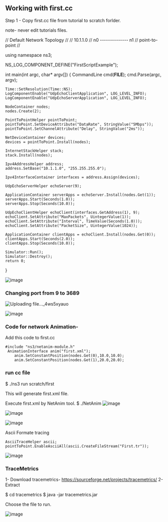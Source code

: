 ## Working with first.cc 


Step 1 - Copy first.cc file from tutorial to scratch forlder.

note- never edit tutorials files. 



// Default Network Topology
//
//       10.1.1.0
// n0 -------------- n1
//    point-to-point
//

using namespace ns3;

NS_LOG_COMPONENT_DEFINE("FirstScriptExample");

int
main(int argc, char* argv[])
{
    CommandLine cmd(__FILE__);
    cmd.Parse(argc, argv);

    Time::SetResolution(Time::NS);
    LogComponentEnable("UdpEchoClientApplication", LOG_LEVEL_INFO);
    LogComponentEnable("UdpEchoServerApplication", LOG_LEVEL_INFO);

    NodeContainer nodes;
    nodes.Create(2);

    PointToPointHelper pointToPoint;
    pointToPoint.SetDeviceAttribute("DataRate", StringValue("5Mbps"));
    pointToPoint.SetChannelAttribute("Delay", StringValue("2ms"));

    NetDeviceContainer devices;
    devices = pointToPoint.Install(nodes);

    InternetStackHelper stack;
    stack.Install(nodes);

    Ipv4AddressHelper address;
    address.SetBase("10.1.1.0", "255.255.255.0");

    Ipv4InterfaceContainer interfaces = address.Assign(devices);

    UdpEchoServerHelper echoServer(9);

    ApplicationContainer serverApps = echoServer.Install(nodes.Get(1));
    serverApps.Start(Seconds(1.0));
    serverApps.Stop(Seconds(10.0));

    UdpEchoClientHelper echoClient(interfaces.GetAddress(1), 9);
    echoClient.SetAttribute("MaxPackets", UintegerValue(1));
    echoClient.SetAttribute("Interval", TimeValue(Seconds(1.0)));
    echoClient.SetAttribute("PacketSize", UintegerValue(1024));

    ApplicationContainer clientApps = echoClient.Install(nodes.Get(0));
    clientApps.Start(Seconds(2.0));
    clientApps.Stop(Seconds(10.0));

    Simulator::Run();
    Simulator::Destroy();
    return 0;
}

![image](https://hackmd.io/_uploads/B193MdpyA.png)

### Changing port from 9 to 3689
![Uploading file..._4ws5xyauo]()


![image](https://hackmd.io/_uploads/Bku7VuTJR.png)


### Code for network Animation-

Add this code to first.cc

```
#include "ns3/netanim-module.h"
 AnimationInterface anim("first.xml");
    anim.SetConstantPosition(nodes.Get(0),10.0,10.0);
    anim.SetConstantPosition(nodes.Get(1),20.0,20.0); 
```

### run cc file   
$ ./ns3 run scratch/first

This will generate first.xml file.

Execute first.xml by NetAnim tool.
$ ./NetAnim
![image](https://hackmd.io/_uploads/HJN99YpkC.png)

![image](https://hackmd.io/_uploads/SJqn5KTJC.png)

![image](https://hackmd.io/_uploads/rk4lsKp10.png)

Ascii Formate tracing

```
AsciiTraceHelper ascii;
pointToPoint.EnableAsciiAll(ascii.CreateFileStream("First.tr"));

```
![image](https://hackmd.io/_uploads/Ska15cpJ0.png)


### TraceMetrics

1- Download tracemetrics- https://sourceforge.net/projects/tracemetrics/
2- Extract

$ cd tracemetrics
$ java -jar tracemetrics.jar

Choose the file to run.

![image](https://hackmd.io/_uploads/B1HhK5aJ0.png)
